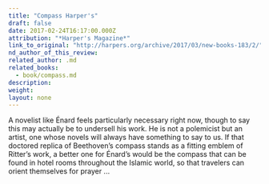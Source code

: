```yaml
---
title: "Compass Harper's"
draft: false
date: 2017-02-24T16:17:00.000Z
attribution: "*Harper's Magazine*"
link_to_original: "http://harpers.org/archive/2017/03/new-books-183/2/"
nd_author_of_this_review:
related_author: .md
related_books:
  - book/compass.md
description:
weight:
layout: none
---
```

A novelist like Énard feels particularly necessary right now, though to say this may actually be to undersell his work. He is not a polemicist but an artist, one whose novels will always have something to say to us. If that doctored replica of Beethoven’s compass stands as a fitting emblem of Ritter’s work, a better one for Énard’s would be the compass that can be found in hotel rooms throughout the Islamic world, so that travelers can orient themselves for prayer ...

